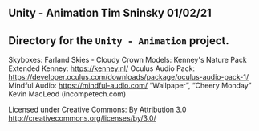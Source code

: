 **Unity - Animation**
Tim Sninsky
01/02/21
---
Directory for the `Unity - Animation` project.
---
Skyboxes: Farland Skies - Cloudy Crown
Models: Kenney's Nature Pack Extended
Kenney: https://kenney.nl/
Oculus Audio Pack: https://developer.oculus.com/downloads/package/oculus-audio-pack-1/
Mindful Audio: https://mindful-audio.com/
“Wallpaper”, “Cheery Monday” Kevin MacLeod (incompetech.com)

Licensed under Creative Commons: By Attribution 3.0
http://creativecommons.org/licenses/by/3.0/
